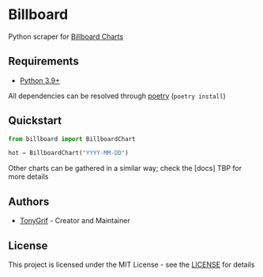 # Billboard
Python scraper for [Billboard Charts](https://www.billboard.com/)

## Requirements
* [Python 3.9+](https://www.python.org/)

All dependencies can be resolved through [poetry](https://python-poetry.org/)
(`poetry install`)

## Quickstart

```python
from billboard import BillboardChart

hot = BillboardChart("YYYY-MM-DD")
```

Other charts can be gathered in a similar way; check the [docs] TBP for more details

## Authors
* [TonyGrif](https://github.com/TonyGrif) - Creator and Maintainer

## License
This project is licensed under the MIT License - see the [LICENSE](LICENSE) for details
